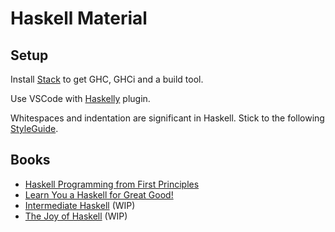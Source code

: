 # Haskell Material

## Setup

Install [Stack](https://docs.haskellstack.org/en/stable/README/) to get GHC, GHCi and a build tool.

Use VSCode with [Haskelly](https://github.com/haskelly-dev/Haskelly) plugin.

Whitespaces and indentation are significant in Haskell. Stick to the following [StyleGuide](https://github.com/tibbe/haskell-style-guide/blob/master/haskell-style.md).

## Books

* [Haskell Programming from First Principles](http://haskellbook.com/index.html)
* [Learn You a Haskell for Great Good!](http://learnyouahaskell.com/chapters)
* [Intermediate Haskell](https://intermediatehaskell.com/) (WIP)
* [The Joy of Haskell](https://joyofhaskell.com/) (WIP)
